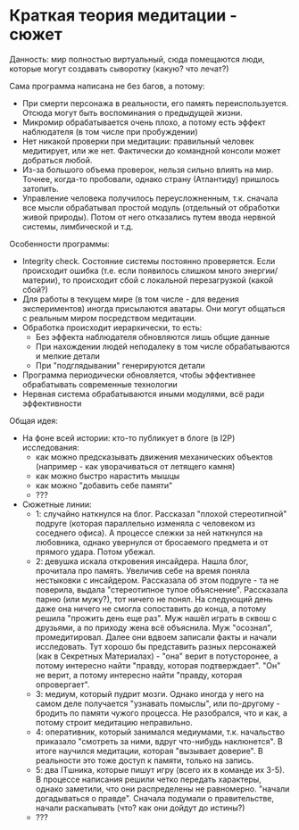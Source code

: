 # Краткая теория медитации - сюжет

Данность: мир полностью виртуальный, сюда помещаются люди, которые могут создавать сыворотку (какую? что лечат?)

Сама программа написана не без багов, а потому:

* При смерти персонажа в реальности, его память переиспользуется. Отсюда могут быть воспоминания о предыдущей жизни.
* Микромир обрабатывается очень плохо, а потому есть эффект наблюдателя (в том числе при пробуждении)
* Нет никакой проверки при медитации: правильный человек медитирует, или же нет. Фактически до командной консоли может добраться любой.
* Из-за большого объема проверок, нельзя сильно влиять на мир. Точнее, когда-то пробовали, однако страну (Атлантиду) пришлось затопить.
* Управление человека получилось переусложненным, т.к. сначала все мысли обрабатывал простой модуль (отдельный от обработки живой природы). Потом от него отказались путем ввода нервной системы, лимбической и т.д.

Особенности программы:

* Integrity check. Состояние системы постоянно проверяется. Если происходит ошибка (т.е. если появилось слишком много энергии/материи), то происходит сбой с локальной перезагрузкой (какой сбой?)
* Для работы в текущем мире (в том числе - для ведения экспериментов) иногда присылаются аватары. Они могут общаться с реальным миром посредством медитации.
* Обработка происходит иерархически, то есть:
  * Без эффекта наблюдателя обновляются лишь общие данные
  * При нахождении людей неподалеку в том числе обрабатываются и мелкие детали
  * При "подглядывании" генерируются детали
* Программа периодически обновляется, чтобы эффективнее обрабатывать современные технологии
* Нервная система обрабатываются иными модулями, всё ради эффективности

Общая идея:

* На фоне всей истории: кто-то публикует в блоге (в I2P) исследования:
  * как можно предсказывать движения механических объектов (например - как уворачиваться от летящего камня)
  * как можно быстро нарастить мышцы
  * как можно "добавить себе памяти"
  * ???
* Сюжетные линии:
  * 1: случайно наткнулся на блог. Рассказал "плохой стереотипной" подруге (которая параллельно изменяла с человеком из соседнего офиса). А процессе слежки за ней наткнулся на любовника, однако увернулся от бросаемого предмета и от прямого удара. Потом убежал.
  * 2: девушка искала откровения инсайдера. Нашла блог, прочитала про память. Увеличив себе на время поняла нестыковки с инсайдером. Рассказала об этом подруге - та не поверила, выдала "стереотипное тупое объяснение". Рассказала парню (или мужу?), тот ничего не понял. На следующий день даже она ничего не смогла сопоставить до конца, а потому решила "прожить день еще раз". Муж нашёл играть в сквош с друзьями, а по приходу жена всё объяснила. Муж "осознал", промедитировал. Далее они вдвоем записали факты и начали исследовать. Тут хорошо бы представить разных персонажей (как в Секретных Материалах) - "она" верит в потусторонее, а потому интересно найти "правду, которая подтверждает". "Он" не верит, а потому интересно найти "правду, которая опровергает".
  * 3: медиум, который пудрит мозги. Однако иногда у него на самом деле получается "узнавать помыслы", или по-другому - бродить по памяти чужого процесса. Не разобрался, что и как, а потому строит медитацию неправильно.
  * 4: оперативник, который занимался медиумами, т.к. начальство приказало "смотреть за ними, вдруг что-нибудь наклюнется". В итоге научился медитации, которая "вызывает доверие". В реальности это тоже доступ к памяти, только на запись.
  * 5: два ITшника, которые пишут игру (всего их в команде их 3-5). В процессе написания решили четко передать характеры, однако заметили, что они распределены не равномерно. "начали догадываться о правде". Сначала подумали о правительстве, начали раскапывать (что? как они дойдут до истины?)
  * ???
